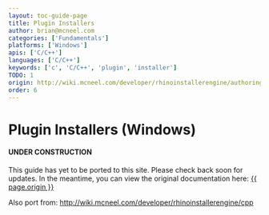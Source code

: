 ```yaml
---
layout: toc-guide-page
title: Plugin Installers
author: brian@mcneel.com
categories: ['Fundamentals']
platforms: ['Windows']
apis: ['C/C++']
languages: ['C/C++']
keywords: ['c', 'C/C++', 'plugin', 'installer']
TODO: 1
origin: http://wiki.mcneel.com/developer/rhinoinstallerengine/authoring
order: 6
---
```



# Plugin Installers (Windows)

<div class="bs-callout bs-callout-danger">
  <h4>UNDER CONSTRUCTION</h4>
  <p>This guide has yet to be ported to this site.  Please check back soon for updates.  
  In the meantime, you can view the original documentation here:
  <a href="{{ page.origin }}">{{ page.origin }}</a></p>
</div>

Also port from: http://wiki.mcneel.com/developer/rhinoinstallerengine/cpp
